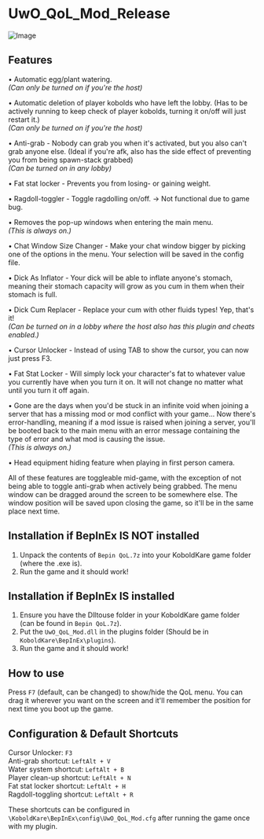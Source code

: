 # UwO_QoL_Mod_Release
![Image](https://github.com/user-attachments/assets/8e272181-fddc-4203-b641-4445eb445e42)

## Features
• Automatic egg/plant watering.  
  *(Can only be turned on if you're the host)*

• Automatic deletion of player kobolds who have left the lobby. (Has to be actively running to keep check of player kobolds, turning it on/off will just restart it.)  
  *(Can only be turned on if you're the host)*

• Anti-grab - Nobody can grab you when it's activated, but you also can't grab anyone else. (Ideal if you're afk, also has the side effect of preventing you from being spawn-stack grabbed)  
  *(Can be turned on in any lobby)*

• Fat stat locker - Prevents you from losing- or gaining weight.

• Ragdoll-toggler - Toggle ragdolling on/off. -> Not functional due to game bug.

• Removes the pop-up windows when entering the main menu.  
  *(This is always on.)*

• Chat Window Size Changer - Make your chat window bigger by picking one of the options in the menu. Your selection will be saved in the config file.

• Dick As Inflator - Your dick will be able to inflate anyone's stomach, meaning their stomach capacity will grow as you cum in them when their stomach is full.

• Dick Cum Replacer - Replace your cum with other fluids types! Yep, that's it!  
  *(Can be turned on in a lobby where the host also has this plugin and cheats enabled.)*

• Cursor Unlocker - Instead of using TAB to show the cursor, you can now just press F3.

• Fat Stat Locker - Will simply lock your character's fat to whatever value you currently have when you turn it on. It will not change no matter what until you turn it off again.

• Gone are the days when you'd be stuck in an infinite void when joining a server that has a missing mod or mod conflict with your game... Now there's error-handling, meaning if a mod issue is raised when joining a server, you'll be booted back to the main menu with an error message containing the type of error and what mod is causing the issue.  
  *(This is always on.)*

• Head equipment hiding feature when playing in first person camera.

All of these features are toggleable mid-game, with the exception of not being able to toggle anti-grab when actively being grabbed.
The menu window can be dragged around the screen to be somewhere else. The window position will be saved upon closing the game, so it'll be in the same place next time.
## Installation if BepInEx IS NOT installed

1. Unpack the contents of `Bepin QoL.7z` into your KoboldKare game folder (where the .exe is).
2. Run the game and it should work!

## Installation if BepInEx IS installed

1. Ensure you have the Dlltouse folder in your KoboldKare game folder (can be found in `Bepin QoL.7z`).
2. Put the `UwO_QoL_Mod.dll` in the plugins folder (Should be in `KoboldKare\BepInEx\plugins`).
3. Run the game and it should work!

## How to use

Press `F7` (default, can be changed) to show/hide the QoL menu. You can drag it wherever you want on the screen and it'll remember the position for next time you boot up the game.
## Configuration & Default Shortcuts

Cursor Unlocker: `F3`  
Anti-grab shortcut: `LeftAlt + V`  
Water system shortcut: `LeftAlt + B`  
Player clean-up shortcut: `LeftAlt + N`  
Fat stat locker shortcut: `LeftAlt + H`  
Ragdoll-toggling shortcut: `LeftAlt + R`

These shortcuts can be configured in `\KoboldKare\BepInEx\config\UwO_QoL_Mod.cfg` after running the game once with my plugin.
